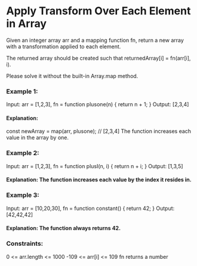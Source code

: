 # Apply Transform Over Each Element in Array

Given an integer array arr and a mapping function fn, return a new array with a transformation applied to each element.

The returned array should be created such that returnedArray[i] = fn(arr[i], i).

Please solve it without the built-in Array.map method.

### Example 1:

Input: arr = [1,2,3], fn = function plusone(n) { return n + 1; }
Output: [2,3,4]

#### Explanation:

const newArray = map(arr, plusone); // [2,3,4]
The function increases each value in the array by one.

### Example 2:

Input: arr = [1,2,3], fn = function plusI(n, i) { return n + i; }
Output: [1,3,5]

#### Explanation: The function increases each value by the index it resides in.

### Example 3:

Input: arr = [10,20,30], fn = function constant() { return 42; }
Output: [42,42,42]

#### Explanation: The function always returns 42.

### Constraints:

0 <= arr.length <= 1000
-109 <= arr[i] <= 109
fn returns a number
